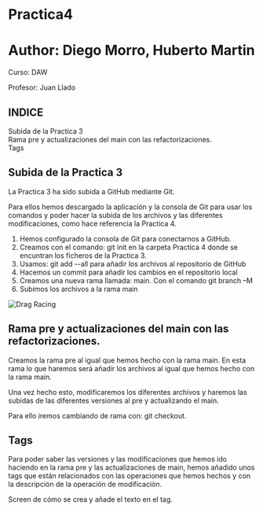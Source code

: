 # Practica4

# Author: Diego Morro, Huberto Martin

Curso: DAW

Profesor: Juan Llado


## INDICE


Subida de la Practica 3 </br>
Rama pre y actualizaciones del main con las refactorizaciones.</br>
Tags</br>


## Subida de la Practica 3

La Practica 3 ha sido subida a GitHub mediante Git.

Para ellos hemos descargado la aplicación y la consola de Git para usar los comandos y
poder hacer la subida de los archivos y las diferentes modificaciones, como hace
referencia la Practica 4.

1. Hemos configurado la consola de Git para conectarnos a GitHub.
2. Creamos con el comando: git init en la carpeta Practica 4 donde se encuntran los
    ficheros de la Practica 3.
3. Usamos: git add --all para añadir los archivos al repositorio de GitHub
4. Hacemos un commit para añadir los cambios en el repositorio local
5. Creamos una nueva rama llamada: main. Con el comando git branch –M
6. Subimos los archivos a la rama main

![Drag Racing](https://github.com/hmartinDC/Practica4/blob/main/Imagenes/1refac.png)

## Rama pre y actualizaciones del main con las refactorizaciones.

Creamos la rama pre al igual que hemos hecho con la rama main. En esta rama lo que
haremos será añadir los archivos al igual que hemos hecho con la rama main.

Una vez hecho esto, modificaremos los diferentes archivos y haremos las subidas de las
diferentes versiones al pre y actualizando el main.

Para ello iremos cambiando de rama con: git checkout.







## Tags

Para poder saber las versiones y las modificaciones que hemos ido haciendo en la rama
pre y las actualizaciones de main, hemos añadido unos tags que están relacionados con
las operaciones que hemos hechos y con la descripción de la operación de modificación.


Screen de cómo se crea y añade el texto en el tag.
